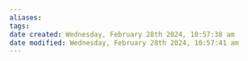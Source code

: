 ```yaml
---
aliases: 
tags: 
date created: Wednesday, February 28th 2024, 10:57:38 am
date modified: Wednesday, February 28th 2024, 10:57:41 am
---
```

